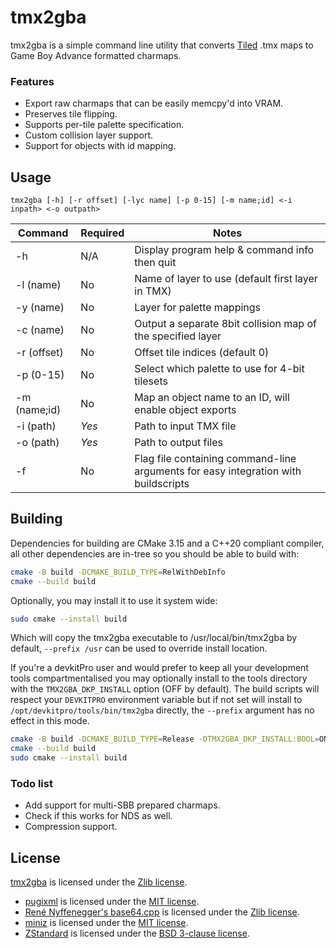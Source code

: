 # tmx2gba #
tmx2gba is a simple command line utility that converts [Tiled](http://www.mapeditor.org/) .tmx maps to Game Boy Advance formatted charmaps.

### Features ###
* Export raw charmaps that can be easily memcpy'd into VRAM.
* Preserves tile flipping.
* Supports per-tile palette specification.
* Custom collision layer support.
* Support for objects with id mapping.

## Usage ##
```
tmx2gba [-h] [-r offset] [-lyc name] [-p 0-15] [-m name;id] <-i inpath> <-o outpath>
```

| Command      | Required | Notes                                                                              |
|--------------|----------|------------------------------------------------------------------------------------|
| -h           | N/A      | Display program help & command info then quit                                      |
| -l (name)    | No       | Name of layer to use (default first layer in TMX)                                  |
| -y (name)    | No       | Layer for palette mappings                                                         |
| -c (name)    | No       | Output a separate 8bit collision map of the specified layer                        |
| -r (offset)  | No       | Offset tile indices (default 0)                                                    |
| -p (0-15)    | No       | Select which palette to use for 4-bit tilesets                                     |
| -m (name;id) | No       | Map an object name to an ID, will enable object exports                            |
| -i (path)    | *Yes*    | Path to input TMX file                                                             |
| -o (path)    | *Yes*    | Path to output files                                                               |
| -f <file>    | No       | Flag file containing command-line arguments for easy integration with buildscripts |

## Building ##

Dependencies for building are CMake 3.15 and a C++20 compliant compiler,
all other dependencies are in-tree so you should be able to build with:
```bash
cmake -B build -DCMAKE_BUILD_TYPE=RelWithDebInfo
cmake --build build
```

Optionally, you may install it to use it system wide:
```bash
sudo cmake --install build
```
Which will copy the tmx2gba executable to /usr/local/bin/tmx2gba by default,
`--prefix /usr` can be used to override install location.

If you're a devkitPro user and would prefer to keep all your development tools compartmentalised
you may optionally install to the tools directory with the `TMX2GBA_DKP_INSTALL` option (OFF by default).
The build scripts will respect your `DEVKITPRO` environment variable but if not set will install to
`/opt/devkitpro/tools/bin/tmx2gba` directly, the `--prefix` argument has no effect in this mode.
```bash
cmake -B build -DCMAKE_BUILD_TYPE=Release -DTMX2GBA_DKP_INSTALL:BOOL=ON
cmake --build build
sudo cmake --install build
```

### Todo list ###
* Add support for multi-SBB prepared charmaps.
* Check if this works for NDS as well.
* Compression support.

## License ##
[tmx2gba](https://github.com/ScrelliCopter/tmx2gba) is licensed under the [Zlib license](COPYING.txt).
- [pugixml](https://pugixml.org/) is licensed under the [MIT license](ext/pugixml/LICENSE.md).
- [René Nyffenegger's base64.cpp](https://github.com/ReneNyffenegger/cpp-base64) is licensed under the [Zlib license](ext/base64/LICENSE).
- [miniz](https://github.com/richgel999/miniz) is licensed under the [MIT license](ext/miniz/LICENSE).
- [ZStandard](https://facebook.github.io/zstd/) is licensed under the [BSD 3-clause license](ext/zstd/LICENSE).
